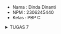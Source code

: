   - Nama : Dinda Dinanti
  - NPM : 2306245440
  - Kelas : PBP C

  <details>
    <summary>TUGAS 7</summary>
   
  **TUGAS INDIVIDU 7**

  **1. Jelaskan apa yang dimaksud dengan stateless widget dan stateful widget, dan jelaskan perbedaan dari keduanya**
   - Stateless Widget:
    Stateless Widget adalah widget yang tidak memiliki status (state) yang dapat diubah setelah widget tersebut dibangun. Artinya, setelah widget ini dibuat, segala konfigurasi yang ada di dalamnya bersifat tetap dan   tidak dapat berubah seiring waktu.  Jadi mereka tidak dapat menyimpan atau merubah data internal mereka sendiri. Ketika data atau kondisi aplikasi berubah, kita harus membuat ulang widget stateless dan     menggantinya dengan widget baru. Hal ini mempengaruhi seluruh widget,tidak hanya satu bagian dari widget tersebut. Stateless widget digunakan untuk komponen yang tidak memerlukan perubahan atau pembaruan berdasarkan data atau input tertentu, seperti teks statis atau ikon.
  
  - Stateful Widget:
    Stateful widget adalah widget yang memiliki status (state) yang dapat diubah selama siklus hidupnya. Widget ini memungkinkan perubahan tampilan berdasarkan interaksi pengguna atau data yang diterima.
    Saat data atau kondisi aplikasi berubah, stateful widget dapat memperbarui tampilan mereka tanpa perlu membuat ulang seluruh widget. Hal ini memungkinkan efisiensi yang lebih baik dalam hal pembaruan tampilan.
  Stateful widget digunakan untuk komponen yang perlu merespons perubahan data atau interaksi pengguna, seperti formulir, daftar item yang dapat di-scroll, atau penghitung.

  **2. Sebutkan widget apa saja yang kamu gunakan pada proyek ini dan jelaskan fungsinya**
  
  - Scaffold
    
    Fungsi: Widget dasar untuk struktur visual aplikasi, menyediakan area untuk AppBar, Drawer, BottomNavigationBar, dan Body.
    
    Penggunaan dalam proyek: Scaffold mengatur tampilan utama halaman dengan judul aplikasi dan konten utama.

  - AppBar
    
    Fungsi: Menyediakan bilah aplikasi di bagian atas layar, berisi judul, ikon, dan tindakan.
    
    Penggunaan dalam proyek: Menampilkan judul "Sunrise Mart" dengan teks berwarna hitam dan latar belakang berwarna krem.

  - Container
    
    Fungsi: Widget fleksibel yang mendukung padding, margin, batas, dan warna latar belakang.
    
    Penggunaan dalam proyek: Memberi warna latar belakang pada halaman dan menambahkan padding pada area tertentu.
    
  - Row
    
    Fungsi: Menampilkan widget secara horizontal dalam satu baris.
    
    Penggunaan dalam proyek: Menyusun tiga InfoCard secara sejajar.
    
  - Column
    
    Fungsi: Menampilkan widget secara vertikal dalam kolom.
    
    Penggunaan dalam proyek: Mengatur elemen-elemen seperti judul, InfoCard, dan grid yang berisi ItemCard.
    
  - SizedBox
    
    Fungsi: Memberikan ukuran tetap pada ruang kosong.
    
    Penggunaan dalam proyek: Memberi jarak vertikal antara elemen-elemen.
    
  - GridView
    
    Fungsi: Menampilkan widget dalam grid dua dimensi, ideal untuk daftar item.
    
    Penggunaan dalam proyek: GridView.count digunakan untuk menampilkan ItemCard dalam bentuk grid dengan 3 kolom.
    
  - Card
    
    Fungsi: Memberikan efek elevasi dan tampilan seperti kartu yang menonjol dari latar belakang.
    
    Penggunaan dalam proyek: Menampilkan InfoCard dengan latar belakang berwarna dan efek elevasi.
    
  - InkWell
    
    Fungsi: Widget yang merespons sentuhan dengan efek ripple.
    
    Penggunaan dalam proyek: Di ItemCard, InkWell memberikan respons ketukan pengguna dengan menampilkan SnackBar.
    
  - Material
    
    Fungsi: Menerapkan prinsip desain material pada widget anaknya.
    
    Penggunaan dalam proyek: Material diterapkan pada ItemCard untuk memberikan efek desain material dan menetapkan warna latar belakang.
    
  - Text
    
    Fungsi: Widget untuk menampilkan teks.
    
    Penggunaan dalam proyek: Menampilkan judul, konten, dan nama item di berbagai tempat dalam aplikasi.
    
  - Icon
    
    Fungsi: Widget untuk menampilkan ikon grafis.
    
    Penggunaan dalam proyek: Di ItemCard, Icon menampilkan ikon sesuai nama item.

  **3. Apa fungsi dari setState()? Jelaskan variabel apa saja yang dapat terdampak dengan fungsi tersebut**
  
   Fungsi `setState()`
  `setState()` adalah metode dalam Flutter yang digunakan untuk memberi tahu framework bahwa ada perubahan pada data yang harus diperbarui dalam tampilan antarmuka pengguna. Dengan memanggil `setState()`, Flutter akan menjadwalkan ulang proses rendering widget, sehingga tampilan dapat mencerminkan perubahan data.
  
  Fungsi Utama
  - **Memperbarui UI**: `setState()` memberitahu Flutter bahwa data dalam state widget telah berubah dan UI perlu diperbarui untuk mencerminkan perubahan tersebut.
  - **Mengelola Status**: Fungsi ini digunakan dalam widget yang memiliki status (stateful widget) untuk mengelola dan memperbarui keadaan internal, seperti variabel yang menyimpan informasi yang ditampilkan di UI.
  
  - Variabel yang Terdampak
  Ketika `setState()` dipanggil, variabel yang dideklarasikan dalam kelas yang mengimplementasikan `State` akan terdampak, terutama yang dideklarasikan sebagai variabel instance. Contoh variabel yang mungkin terpengaruh:
  
  1. **Variabel Instance**: Variabel yang dideklarasikan dalam kelas `State`, menyimpan informasi yang ditampilkan di UI.
     ```dart
     int counter = 0;
  
     void incrementCounter() {
       setState(() {
         counter++; // Mengubah nilai counter
       });
     }
     
  **4. Jelaskan perbedaan antara const dengan final**
  
   -  `final`
        - **Inisialisasi Sekali**: Variabel yang dideklarasikan dengan `final` hanya dapat diinisialisasi satu kali. Setelah diberikan nilai, nilai tersebut tidak dapat diubah.
        - **Waktu Inisialisasi**: Nilai dari variabel `final` dapat ditentukan pada saat runtime, memungkinkan nilai tersebut bergantung pada hasil perhitungan atau input pengguna.
        - **Contoh**:
          ```dart
          final String name = 'Dinda'; // Dapat diinisialisasi
          // name = 'Siti'; // Ini akan menyebabkan error karena name tidak bisa diubah
        
          final currentTime = DateTime.now(); // Dapat diinisialisasi dengan nilai runtime```

  -  `const`
        - **Inisialisasi Konstan**: Variabel yang dideklarasikan dengan `const` hanya dapat diinisialisasi satu kali, tetapi nilainya harus diketahui pada saat kompilasi.
        - **Waktu Inisialisasi**: Nilai dari `const` adalah konstan dan tidak dapat diubah, menjadikannya lebih ketat dibandingkan dengan `final`.
        
        - **Contoh**:
          ```dart
          const int age = 20; // Harus diketahui pada saat kompilasi
          // age = 21; // Ini akan menyebabkan error karena age tidak bisa diubah
          
          const List<String> fruits = ['Apple', 'Banana']; // List konstan

              
        
